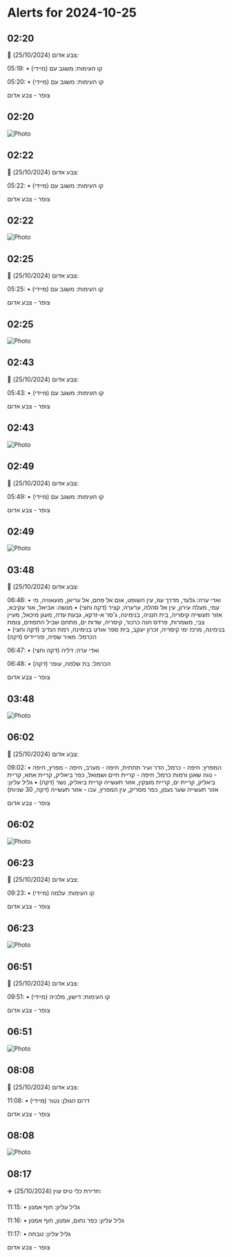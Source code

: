 # Alerts for 2024-10-25

## 02:20

🔴 צבע אדום (25/10/2024):

05:19:
• קו העימות: משגב עם (מיידי)

05:20:
• קו העימות: משגב עם (מיידי)

צופר - צבע אדום

## 02:20

![Photo](images/32526.jpg)

## 02:22

🔴 צבע אדום (25/10/2024):

05:22:
• קו העימות: משגב עם (מיידי)

צופר - צבע אדום

## 02:22

![Photo](images/32528.jpg)

## 02:25

🔴 צבע אדום (25/10/2024):

05:25:
• קו העימות: משגב עם (מיידי)

צופר - צבע אדום

## 02:25

![Photo](images/32530.jpg)

## 02:43

🔴 צבע אדום (25/10/2024):

05:43:
• קו העימות: משגב עם (מיידי)

צופר - צבע אדום

## 02:43

![Photo](images/32532.jpg)

## 02:49

🔴 צבע אדום (25/10/2024):

05:49:
• קו העימות: משגב עם (מיידי)

צופר - צבע אדום

## 02:49

![Photo](images/32534.jpg)

## 03:48

🔴 צבע אדום (25/10/2024):

06:46:
• ואדי ערה: גלעד, מדרך עוז, עין השופט, אום אל פחם, אל עריאן, מועאוויה, מי עמי, מעלה עירון, עין אל סהלה, ערערה, קציר (דקה וחצי)
• מנשה: אביאל, אור עקיבא, אזור תעשייה קיסריה, בית חנניה, בנימינה, ג'סר א-זרקא, גבעת עדה, מעגן מיכאל, מעיין צבי, משמרות, פרדס חנה כרכור, קיסריה, שדות ים, מתחם שביל התפוזים, צומת בנימינה, מרכז ימי קיסריה, זכרון יעקב, בית ספר אורט בנימינה, רמת הנדיב (דקה וחצי)
• הכרמל: מאיר שפיה, פוריידיס (דקה)

06:47:
• ואדי ערה: דליה (דקה וחצי)

06:48:
• הכרמל: בת שלמה, עופר (דקה)

צופר - צבע אדום

## 03:48

![Photo](images/32540.jpg)

## 06:02

🔴 צבע אדום (25/10/2024):

09:02:
• המפרץ: חיפה - כרמל, הדר ועיר תחתית, חיפה - מערב, חיפה - מפרץ, חיפה - נווה שאנן ורמות כרמל, חיפה - קריית חיים ושמואל, כפר ביאליק, קריית אתא, קריית ביאליק, קריית ים, קריית מוצקין, אזור תעשייה קריית ביאליק, נשר (דקה)
• גליל עליון: אזור תעשייה שער נעמן, כפר מסריק, עין המפרץ, עכו - אזור תעשייה (דקה, 30 שניות)

צופר - צבע אדום

## 06:02

![Photo](images/32546.jpg)

## 06:23

🔴 צבע אדום (25/10/2024):

09:23:
• קו העימות: עלמה (מיידי)

צופר - צבע אדום

## 06:23

![Photo](images/32548.jpg)

## 06:51

🔴 צבע אדום (25/10/2024):

09:51:
• קו העימות: דישון, מלכיה (מיידי)

צופר - צבע אדום

## 06:51

![Photo](images/32552.jpg)

## 08:08

🔴 צבע אדום (25/10/2024):

11:08:
• דרום הגולן: נטור (מיידי)

צופר - צבע אדום

## 08:08

![Photo](images/32554.jpg)

## 08:17

✈️ חדירת כלי טיס עוין (25/10/2024):

11:15:
• גליל עליון: חוף אמנון 

11:16:
• גליל עליון: כפר נחום, אמנון, חוף אמנון 

11:17:
• גליל עליון: טבחה 

צופר - צבע אדום

